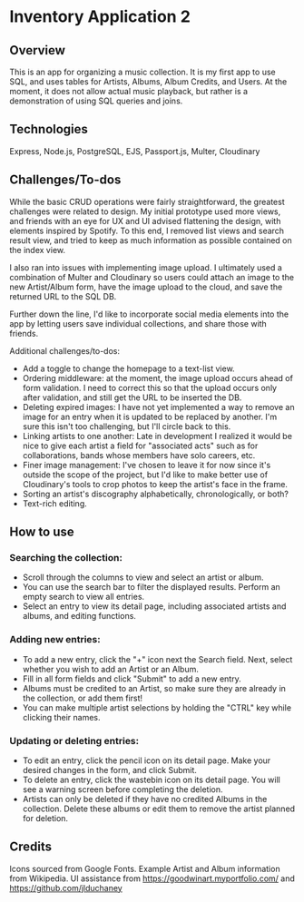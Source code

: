 # Inventory Application 2

## Overview
This is an app for organizing a music collection. It is my first app to use SQL, and uses tables for Artists, Albums, Album Credits, and Users. At the moment, it does not allow actual music playback, but rather is a demonstration of using SQL queries and joins. 

## Technologies
Express, Node.js, PostgreSQL, EJS, Passport.js, Multer, Cloudinary

## Challenges/To-dos
While the basic CRUD operations were fairly straightforward, the greatest challenges were related to design. My initial prototype used more views, and friends with an eye for UX and UI advised flattening the design, with elements inspired by Spotify. To this end, I removed list views and search result view, and tried to keep as much information as possible contained on the index view.

I also ran into issues with implementing image upload. I ultimately used a combination of Multer and Cloudinary so users could attach an image to the new Artist/Album form, have the image upload to the cloud, and save the returned URL to the SQL DB. 

Further down the line, I'd like to incorporate social media elements into the app by letting users save individual collections, and share those with friends.

Additional challenges/to-dos:
- Add a toggle to change the homepage to a text-list view.
- Ordering middleware: at the moment, the image upload occurs ahead of form validation. I need to correct this so that the upload occurs only after validation, and still get the URL to be inserted the DB.
- Deleting expired images: I have not yet implemented a way to remove an image for an entry when it is updated to be replaced by another. I'm sure this isn't too challenging, but I'll circle back to this.
- Linking artists to one another: Late in development I realized it would be nice to give each artist a field for "associated acts" such as for collaborations, bands whose members have solo careers, etc.
- Finer image management: I've chosen to leave it for now since it's outside the scope of the project, but I'd like to make better use of Cloudinary's tools to crop photos to keep the artist's face in the frame.
- Sorting an artist's discography alphabetically, chronologically, or both?
- Text-rich editing. 

## How to use
 
### Searching the collection:
- Scroll through the columns to view and select an artist or album.
- You can use the search bar to filter the displayed results. Perform an empty search to view all entries.
- Select an entry to view its detail page, including associated artists and albums, and editing functions.

### Adding new entries:
- To add a new entry, click the "+" icon next the Search field. Next, select whether you wish to add an Artist or an Album.
- Fill in all form fields and click "Submit" to add a new entry.
- Albums must be credited to an Artist, so make sure they are already in the collection, or add them first!
- You can make multiple artist selections by holding the "CTRL" key while clicking their names.

### Updating or deleting entries:
- To edit an entry, click the pencil icon on its detail page. Make your desired changes in the form, and click Submit.
- To delete an entry, click the wastebin icon on its detail page. You will see a warning screen before completing the deletion.
- Artists can only be deleted if they have no credited Albums in the collection. Delete these albums or edit them to remove the artist planned for deletion.

## Credits
Icons sourced from Google Fonts.
Example Artist and Album information from Wikipedia.
UI assistance from https://goodwinart.myportfolio.com/ and https://github.com/jlduchaney

